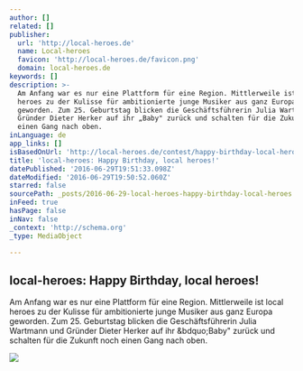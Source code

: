 ```yaml
---
author: []
related: []
publisher:
  url: 'http://local-heroes.de'
  name: Local-heroes
  favicon: 'http://local-heroes.de/favicon.png'
  domain: local-heroes.de
keywords: []
description: >-
  Am Anfang war es nur eine Plattform für eine Region. Mittlerweile ist local
  heroes zu der Kulisse für ambitionierte junge Musiker aus ganz Europa
  geworden. Zum 25. Geburtstag blicken die Geschäftsführerin Julia Wartmann und
  Gründer Dieter Herker auf ihr „Baby" zurück und schalten für die Zukunft noch
  einen Gang nach oben.
inLanguage: de
app_links: []
isBasedOnUrl: 'http://local-heroes.de/contest/happy-birthday-local-heroes-29990'
title: 'local-heroes: Happy Birthday, local heroes!'
datePublished: '2016-06-29T19:51:33.098Z'
dateModified: '2016-06-29T19:50:52.060Z'
starred: false
sourcePath: _posts/2016-06-29-local-heroes-happy-birthday-local-heroes.md
inFeed: true
hasPage: false
inNav: false
_context: 'http://schema.org'
_type: MediaObject

---
```

<article style=""><h1>local-heroes: Happy Birthday, local heroes!</h1><p>Am Anfang war es nur eine Plattform für eine Region. Mittlerweile ist local heroes zu der Kulisse für ambitionierte junge Musiker aus ganz Europa geworden. Zum 25. Geburtstag blicken die Geschäftsführerin Julia Wartmann und Gründer Dieter Herker auf ihr &amp;bdquo;Baby" zurück und schalten für die Zukunft noch einen Gang nach oben.</p><img src="http://local-heroes.de//files/2/3/Y6FBSX5AFV/__L.jpg" /></article>